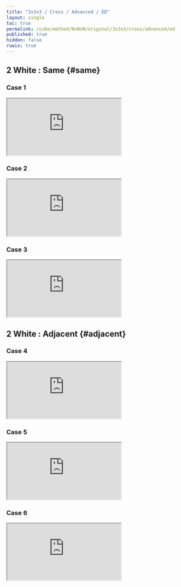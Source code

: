 ```yaml
---
title: "3x3x3 / Cross / Advanced / ED"
layout: single
toc: true
permalink: /cube/method/NxNxN/original/3x3x3/cross/advanced/ed
published: true
hidden: false
ruwix: true
---
```


<head>
  <base target="_blank">
</head>



## 2 White : Same {#same}

### Case 1

<iframe
  src = "https://ruwix.com/widget/3d/?alg=F%20R%20D'%20F&colored=U%20FD%20LD&hover=9&speed=500&flags=canvas"
></iframe>

### Case 2

<iframe
  src = "https://ruwix.com/widget/3d/?alg=F%20R%20D2'%20F&colored=U%20FD%20BD&hover=9&speed=500&flags=canvas"
></iframe>

### Case 3

<iframe
  src = "https://ruwix.com/widget/3d/?alg=F%20R%20D%20F&colored=U%20FD%20RD&hover=9&speed=500&flags=canvas"
></iframe>



## 2 White : Adjacent {#adjacent}

### Case 4

<iframe
  src = "https://ruwix.com/widget/3d/?alg=R%20F&colored=U%20FD%20RD&hover=9&speed=500&flags=canvas"
></iframe>

### Case 5

<iframe
  src = "https://ruwix.com/widget/3d/?alg=R%20D%20F&colored=U%20FD%20BD&hover=9&speed=500&flags=canvas"
></iframe>

### Case 6

<iframe
  src = "https://ruwix.com/widget/3d/?alg=R%20D2%20F&colored=U%20FD%20LD&hover=9&speed=500&flags=canvas"
></iframe>
